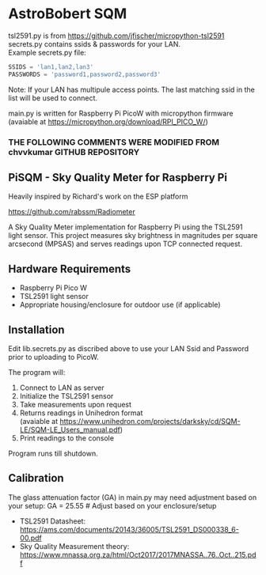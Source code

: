 # AstroBobert SQM
tsl2591.py is from https://github.com/jfischer/micropython-tsl2591  
secrets.py contains ssids & passwords for your LAN.  
Example secrets.py file:

```python
SSIDS = 'lan1,lan2,lan3'  
PASSWORDS = 'password1,password2,password3'
```

Note: If your LAN has multipule access points. The last matching ssid in the list will be used to connect.  

main.py is written for Raspberry Pi PicoW with micropython firmware  
(avaiable at https://micropython.org/download/RPI_PICO_W/)  

### THE FOLLOWING COMMENTS WERE MODIFIED FROM chvvkumar GITHUB REPOSITORY
## PiSQM - Sky Quality Meter for Raspberry Pi
Heavily inspired by Richard's work on the ESP platform

https://github.com/rabssm/Radiometer

A Sky Quality Meter implementation for Raspberry Pi using the TSL2591 light sensor. This project measures sky brightness in magnitudes per square arcsecond (MPSAS) and serves readings upon TCP connected request.

## Hardware Requirements
- Raspberry Pi Pico W
- TSL2591 light sensor
- Appropriate housing/enclosure for outdoor use (if applicable)

## Installation
Edit lib.secrets.py as discribed above to use your LAN Ssid and Password prior to uploading to PicoW.

The program will:
1. Connect to LAN as server
2. Initialize the TSL2591 sensor
3. Take measurements upon request
4. Returns readings in Unihedron format  
(avaiable at https://www.unihedron.com/projects/darksky/cd/SQM-LE/SQM-LE_Users_manual.pdf)
5. Print readings to the console

Program runs till shutdown.

## Calibration
The glass attenuation factor (GA) in main.py may need adjustment based on your setup:
GA = 25.55  # Adjust based on your enclosure/setup

- TSL2591 Datasheet: https://ams.com/documents/20143/36005/TSL2591_DS000338_6-00.pdf
- Sky Quality Measurement theory: https://www.mnassa.org.za/html/Oct2017/2017MNASSA..76..Oct..215.pdf

